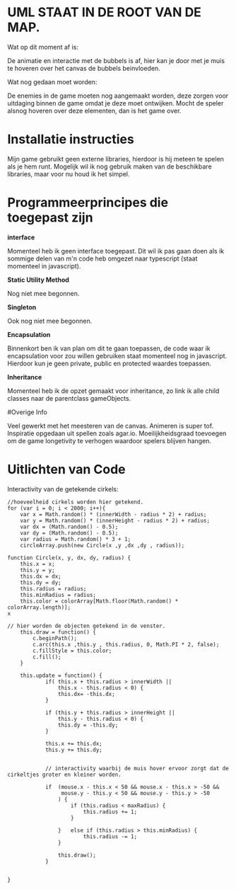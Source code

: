 # UML STAAT IN DE ROOT VAN DE MAP.



Wat op dit moment af is:

De animatie en interactie met de bubbels is af, hier kan je door met je muis te hoveren over het canvas de bubbels beinvloeden.

Wat nog gedaan moet worden:

De enemies in de game moeten nog aangemaakt worden, deze zorgen voor uitdaging binnen de game omdat je deze moet ontwijken. Mocht de speler alsnog hoveren over deze elementen, dan is het game over.

# Installatie instructies

Mijn game gebruikt geen externe libraries, hierdoor is hij meteen te spelen als je hem runt. Mogelijk wil ik nog gebruik maken van de beschikbare libraries, maar voor nu houd ik het simpel.


# Programmeerprincipes die toegepast zijn

**interface**

Momenteel heb ik geen interface toegepast. Dit wil ik pas gaan doen als ik sommige delen van m'n code heb omgezet naar typescript (staat momenteel in javascript).

**Static Utility Method**

Nog niet mee begonnen.

**Singleton**

Ook nog niet mee begonnen.

**Encapsulation**

Binnenkort ben ik van plan om dit te gaan toepassen, de code waar ik encapsulation voor zou willen gebruiken staat momenteel nog in javascript. Hierdoor kun je geen private, public en protected waardes toepassen.

**Inheritance**

Momenteel heb ik de opzet gemaakt voor inheritance, zo link ik alle child classes naar de parentclass gameObjects.

#Overige Info

Veel gewerkt met het meesteren van de canvas. 
Animeren is super tof.
Inspiratie opgedaan uit spellen zoals agar.io.
Moeilijkheidsgraad toevoegen om de game longetivity te verhogen waardoor spelers blijven hangen.

# Uitlichten van Code

Interactivity van de getekende cirkels:
   
    //hoeveelheid cirkels worden hier getekend.
    for (var i = 0; i < 2000; i++){
        var x = Math.random() * (innerWidth - radius * 2) + radius;
        var y = Math.random() * (innerHeight - radius * 2) + radius;
        var dx = (Math.random() - 0.5);
        var dy = (Math.random() - 0.5);
        var radius = Math.random() * 3 + 1;
        circleArray.push(new Circle(x ,y ,dx ,dy , radius));

    function Circle(x, y, dx, dy, radius) {
        this.x = x;
        this.y = y;
        this.dx = dx;
        this.dy = dy;
        this.radius = radius;
        this.minRadius = radius;
        this.color = colorArray[Math.floor(Math.random() * colorArray.length)];
    x

    // hier worden de objecten getekend in de venster.
        this.draw = function() {
            c.beginPath();
            c.arc(this.x ,this.y , this.radius, 0, Math.PI * 2, false);
            c.fillStyle = this.color;
            c.fill();
        }

        this.update = function() {
                if( this.x + this.radius > innerWidth || 
                    this.x - this.radius < 0) {
                    this.dx= -this.dx;
                }

                if (this.y + this.radius > innerHeight || 
                    this.y - this.radius < 0) {
                    this.dy = -this.dy;
                }
            
                this.x += this.dx;
                this.y += this.dy;


                // interactivity waarbij de muis hover ervoor zorgt dat de cirkeltjes groter en kleiner worden.

                if  (mouse.x - this.x < 50 && mouse.x - this.x > -50 &&
                     mouse.y - this.y < 50 && mouse.y - this.y > -50
                    ) {
                        if (this.radius < maxRadius) {
                            this.radius += 1;
                        }
                
                    }   else if (this.radius > this.minRadius) {
                            this.radius -= 1;
                    }
            
                    this.draw();
                }


    }








